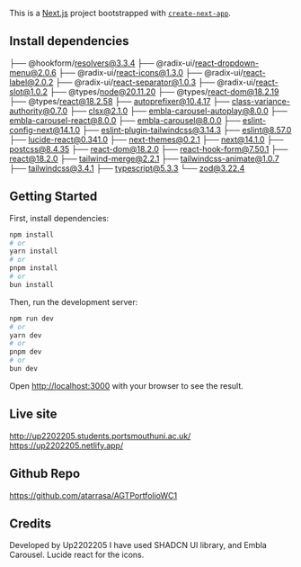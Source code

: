 This is a [Next.js](https://nextjs.org/) project bootstrapped with [`create-next-app`](https://github.com/vercel/next.js/tree/canary/packages/create-next-app).

## Install dependencies



├── @hookform/resolvers@3.3.4
├── @radix-ui/react-dropdown-menu@2.0.6
├── @radix-ui/react-icons@1.3.0
├── @radix-ui/react-label@2.0.2
├── @radix-ui/react-separator@1.0.3
├── @radix-ui/react-slot@1.0.2
├── @types/node@20.11.20
├── @types/react-dom@18.2.19
├── @types/react@18.2.58
├── autoprefixer@10.4.17
├── class-variance-authority@0.7.0
├── clsx@2.1.0
├── embla-carousel-autoplay@8.0.0
├── embla-carousel-react@8.0.0
├── embla-carousel@8.0.0
├── eslint-config-next@14.1.0
├── eslint-plugin-tailwindcss@3.14.3
├── eslint@8.57.0
├── lucide-react@0.341.0
├── next-themes@0.2.1
├── next@14.1.0
├── postcss@8.4.35
├── react-dom@18.2.0
├── react-hook-form@7.50.1
├── react@18.2.0
├── tailwind-merge@2.2.1
├── tailwindcss-animate@1.0.7
├── tailwindcss@3.4.1
├── typescript@5.3.3
└── zod@3.22.4


## Getting Started

First, install dependencies:

```bash
npm install
# or
yarn install
# or
pnpm install
# or
bun install
```

Then, run the development server:

```bash
npm run dev
# or
yarn dev
# or
pnpm dev
# or
bun dev
```

Open [http://localhost:3000](http://localhost:3000) with your browser to see the result.

## Live site

http://up2202205.students.portsmouthuni.ac.uk/
https://up2202205.netlify.app/

## Github Repo

https://github.com/atarrasa/AGTPortfolioWC1

## Credits
Developed by Up2202205
I have used SHADCN UI library, and Embla Carousel.
Lucide react for the icons.




